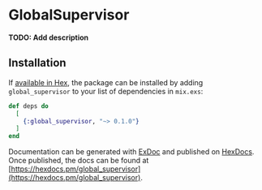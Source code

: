 # GlobalSupervisor

**TODO: Add description**

## Installation

If [available in Hex](https://hex.pm/docs/publish), the package can be installed
by adding `global_supervisor` to your list of dependencies in `mix.exs`:

```elixir
def deps do
  [
    {:global_supervisor, "~> 0.1.0"}
  ]
end
```

Documentation can be generated with [ExDoc](https://github.com/elixir-lang/ex_doc)
and published on [HexDocs](https://hexdocs.pm). Once published, the docs can
be found at [https://hexdocs.pm/global_supervisor](https://hexdocs.pm/global_supervisor).

